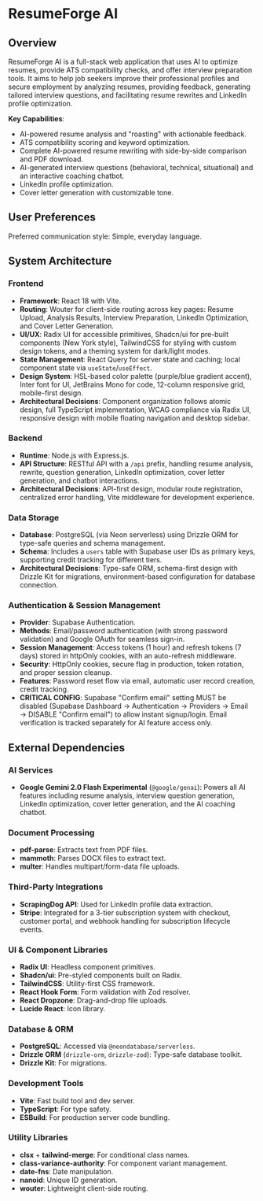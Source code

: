 # ResumeForge AI

## Overview
ResumeForge AI is a full-stack web application that uses AI to optimize resumes, provide ATS compatibility checks, and offer interview preparation tools. It aims to help job seekers improve their professional profiles and secure employment by analyzing resumes, providing feedback, generating tailored interview questions, and facilitating resume rewrites and LinkedIn profile optimization.

**Key Capabilities**:
- AI-powered resume analysis and "roasting" with actionable feedback.
- ATS compatibility scoring and keyword optimization.
- Complete AI-powered resume rewriting with side-by-side comparison and PDF download.
- AI-generated interview questions (behavioral, technical, situational) and an interactive coaching chatbot.
- LinkedIn profile optimization.
- Cover letter generation with customizable tone.

## User Preferences
Preferred communication style: Simple, everyday language.

## System Architecture

### Frontend
- **Framework**: React 18 with Vite.
- **Routing**: Wouter for client-side routing across key pages: Resume Upload, Analysis Results, Interview Preparation, LinkedIn Optimization, and Cover Letter Generation.
- **UI/UX**: Radix UI for accessible primitives, Shadcn/ui for pre-built components (New York style), TailwindCSS for styling with custom design tokens, and a theming system for dark/light modes.
- **State Management**: React Query for server state and caching; local component state via `useState`/`useEffect`.
- **Design System**: HSL-based color palette (purple/blue gradient accent), Inter font for UI, JetBrains Mono for code, 12-column responsive grid, mobile-first design.
- **Architectural Decisions**: Component organization follows atomic design, full TypeScript implementation, WCAG compliance via Radix UI, responsive design with mobile floating navigation and desktop sidebar.

### Backend
- **Runtime**: Node.js with Express.js.
- **API Structure**: RESTful API with a `/api` prefix, handling resume analysis, rewrite, question generation, LinkedIn optimization, cover letter generation, and chatbot interactions.
- **Architectural Decisions**: API-first design, modular route registration, centralized error handling, Vite middleware for development experience.

### Data Storage
- **Database**: PostgreSQL (via Neon serverless) using Drizzle ORM for type-safe queries and schema management.
- **Schema**: Includes a `users` table with Supabase user IDs as primary keys, supporting credit tracking for different tiers.
- **Architectural Decisions**: Type-safe ORM, schema-first design with Drizzle Kit for migrations, environment-based configuration for database connection.

### Authentication & Session Management
- **Provider**: Supabase Authentication.
- **Methods**: Email/password authentication (with strong password validation) and Google OAuth for seamless sign-in.
- **Session Management**: Access tokens (1 hour) and refresh tokens (7 days) stored in httpOnly cookies, with an auto-refresh middleware.
- **Security**: HttpOnly cookies, secure flag in production, token rotation, and proper session cleanup.
- **Features**: Password reset flow via email, automatic user record creation, credit tracking.
- **CRITICAL CONFIG**: Supabase "Confirm email" setting MUST be disabled (Supabase Dashboard → Authentication → Providers → Email → DISABLE "Confirm email") to allow instant signup/login. Email verification is tracked separately for AI feature access only.

## External Dependencies

### AI Services
- **Google Gemini 2.0 Flash Experimental** (`@google/genai`): Powers all AI features including resume analysis, interview question generation, LinkedIn optimization, cover letter generation, and the AI coaching chatbot.

### Document Processing
- **pdf-parse**: Extracts text from PDF files.
- **mammoth**: Parses DOCX files to extract text.
- **multer**: Handles multipart/form-data file uploads.

### Third-Party Integrations
- **ScrapingDog API**: Used for LinkedIn profile data extraction.
- **Stripe**: Integrated for a 3-tier subscription system with checkout, customer portal, and webhook handling for subscription lifecycle events.

### UI & Component Libraries
- **Radix UI**: Headless component primitives.
- **Shadcn/ui**: Pre-styled components built on Radix.
- **TailwindCSS**: Utility-first CSS framework.
- **React Hook Form**: Form validation with Zod resolver.
- **React Dropzone**: Drag-and-drop file uploads.
- **Lucide React**: Icon library.

### Database & ORM
- **PostgreSQL**: Accessed via `@neondatabase/serverless`.
- **Drizzle ORM** (`drizzle-orm`, `drizzle-zod`): Type-safe database toolkit.
- **Drizzle Kit**: For migrations.

### Development Tools
- **Vite**: Fast build tool and dev server.
- **TypeScript**: For type safety.
- **ESBuild**: For production server code bundling.

### Utility Libraries
- **clsx** + **tailwind-merge**: For conditional class names.
- **class-variance-authority**: For component variant management.
- **date-fns**: Date manipulation.
- **nanoid**: Unique ID generation.
- **wouter**: Lightweight client-side routing.